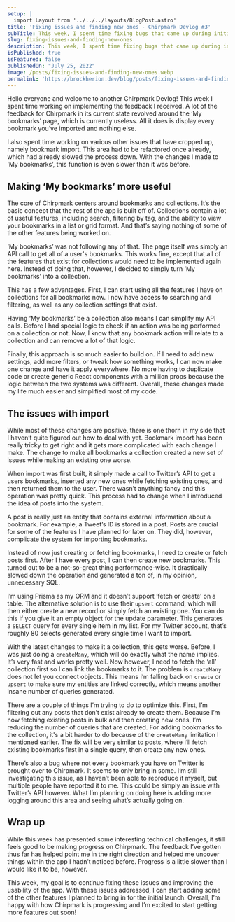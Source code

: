 ```yaml
---
setup: |
  import Layout from '../../../layouts/BlogPost.astro'
title: 'Fixing issues and finding new ones - Chirpmark Devlog #3'
subTitle: This week, I spent time fixing bugs that came up during initial user testing and cleaning up some areas of code.
slug: fixing-issues-and-finding-new-ones
description: This week, I spent time fixing bugs that came up during initial user testing and cleaning up some areas of code.
isPublished: true
isFeatured: false
publishedOn: "July 25, 2022"
image: /posts/fixing-issues-and-finding-new-ones.webp
permalink: 'https://brockherion.dev/blog/posts/fixing-issues-and-finding-new-ones'
---
```


Hello everyone and welcome to another Chirpmark Devlog! This week I spent time working on implementing the feedback I received. A lot of the feedback for Chirpmark in its current state revolved around the ‘My bookmarks’ page, which is currently useless. All it does is display every bookmark you’ve imported and nothing else.

I also spent time working on various other issues that have cropped up, namely bookmark import. This area had to be refactored once already, which had already slowed the process down. With the changes I made to ‘My bookmarks’, this function is even slower than it was before.

## Making ‘My bookmarks’ more useful

The core of Chirpmark centers around bookmarks and collections. It’s the basic concept that the rest of the app is built off of. Collections contain a lot of useful features, including search, filtering by tag, and the ability to view your bookmarks in a list or grid format. And that’s saying nothing of some of the other features being worked on.

‘My bookmarks’ was not following any of that. The page itself was simply an API call to get all of a user's bookmarks. This works fine, except that all of the features that exist for collections would need to be implemented again here. Instead of doing that, however, I decided to simply turn ‘My bookmarks’ into a collection.

This has a few advantages. First, I can start using all the features I have on collections for all bookmarks now. I now have access to searching and filtering, as well as any collection settings that exist.

Having ‘My bookmarks’ be a collection also means I can simplify my API calls. Before I had special logic to check if an action was being performed on a collection or not. Now, I know that any bookmark action will relate to a collection and can remove a lot of that logic.

Finally, this approach is so much easier to build on. If I need to add new settings, add more filters, or tweak how something works, I can now make one change and have it apply everywhere. No more having to duplicate code or create generic React components with a million props because the logic between the two systems was different. Overall, these changes made my life much easier and simplified most of my code.

## The issues with import

While most of these changes are positive, there is one thorn in my side that I haven’t quite figured out how to deal with yet. Bookmark import has been really tricky to get right and it gets more complicated with each change I make. The change to make all bookmarks a collection created a new set of issues while making an existing one worse.

When import was first built, it simply made a call to Twitter’s API to get a users bookmarks, inserted any new ones while fetching existing ones, and then returned them to the user. There wasn’t anything fancy and this operation was pretty quick. This process had to change when I introduced the idea of posts into the system.

A post is really just an entity that contains external information about a bookmark. For example, a Tweet’s ID is stored in a post. Posts are crucial for some of the features I have planned for later on. They did, however, complicate the system for importing bookmarks.

Instead of now just creating or fetching bookmarks, I need to create or fetch posts first. After I have every post, I can then create new bookmarks. This turned out to be a not-so-great thing performance-wise. It drastically slowed down the operation and generated a ton of, in my opinion, unnecessary SQL.

I’m using Prisma as my ORM and it doesn’t support ‘fetch or create’ on a table. The alternative solution is to use their `upsert` command, which will then either create a new record or simply fetch an existing one. You can do this if you give it an empty object for the update parameter. This generates a `SELECT` query for every single item in my list. For my Twitter account, that’s roughly 80 selects generated every single time I want to import.

With the latest changes to make it a collection, this gets worse. Before, I was just doing a `createMany`,  which will do exactly what the name implies. It’s very fast and works pretty well. Now however, I need to fetch the ‘all’ collection first so I can link the bookmarks to it. The problem is `createMany` does not let you connect objects. This means I’m falling back on `create` or `upsert` to make sure my entities are linked correctly, which means another insane number of queries generated.

There are a couple of things I’m trying to do to optimize this. First, I’m filtering out any posts that don’t exist already to create them. Because I’m now fetching existing posts in bulk and then creating new ones, I’m reducing the number of queries that are created. For adding bookmarks to the collection, it's a bit harder to do because of the `createMany` limitation I mentioned earlier. The fix will be very similar to posts, where I’ll fetch existing bookmarks first in a single query, then create any new ones.

There’s also a bug where not every bookmark you have on Twitter is brought over to Chirpmark. It seems to only bring in some. I’m still investigating this issue, as I haven’t been able to reproduce it myself, but multiple people have reported it to me. This could be simply an issue with Twitter’s API however. What I’m planning on doing here is adding more logging around this area and seeing what’s actually going on.

## Wrap up

While this week has presented some interesting technical challenges, it still feels good to be making progress on Chirpmark. The feedback I’ve gotten thus far has helped point me in the right direction and helped me uncover things within the app I hadn’t noticed before. Progress is a little slower than I would like it to be, however.

This week, my goal is to continue fixing these issues and improving the usability of the app. With these issues addressed, I can start adding some of the other features I planned to bring in for the initial launch. Overall, I’m happy with how Chirpmark is progressing and I’m excited to start getting more features out soon!
